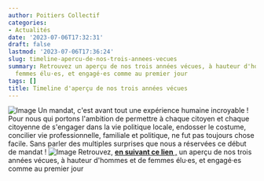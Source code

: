 ```yaml
---
author: Poitiers Collectif
categories:
- Actualités
date: '2023-07-06T17:32:31'
draft: false
lastmod: '2023-07-06T17:36:24'
slug: timeline-apercu-de-nos-trois-annees-vecues
summary: Retrouvez un aperçu de nos trois années vécues, à hauteur d'hommes et de
  femmes élu·es, et engagé·es comme au premier jour
tags: []
title: Timeline d'aperçu de nos trois années vécues
---
```


![Image](https://static.xx.fbcdn.net/images/emoji.php/v9/te8/2/16/1faf6.png) Un mandat, c'est avant tout une expérience humaine incroyable ! Pour nous qui portons l'ambition de permettre à chaque citoyen et chaque citoyenne de s'engager dans la vie politique locale, endosser le costume, concilier vie professionnelle, familiale et politique, ne fut pas toujours chose facile. Sans parler des multiples surprises que nous a réservées ce début de mandat ! ![Image](https://static.xx.fbcdn.net/images/emoji.php/v9/tee/2/16/1f447.png) Retrouvez, [**en suivant ce lien** ,](https://mi-mandat.poitierscollectif.fr/timeline.html) un aperçu de nos trois années vécues, à hauteur d'hommes et de femmes élu·es, et engagé·es comme au premier jour
